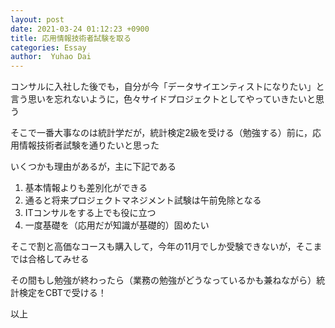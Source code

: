 ```yaml
---
layout: post
date: 2021-03-24 01:12:23 +0900
title: 応用情報技術者試験を取る
categories: Essay
author:  Yuhao Dai
---
```


コンサルに入社した後でも，自分が今「データサイエンティストになりたい」と言う思いを忘れないように，色々サイドプロジェクトとしてやっていきたいと思う

そこで一番大事なのは統計学だが，統計検定2級を受ける（勉強する）前に，応用情報技術者試験を通りたいと思った

いくつかも理由があるが，主に下記である

1. 基本情報よりも差別化ができる
2. 通ると将来プロジェクトマネジメント試験は午前免除となる
3. ITコンサルをする上でも役に立つ
4. 一度基礎を（応用だが知識が基礎的）固めたい

そこで割と高価なコースも購入して，今年の11月でしか受験できないが，そこまでは合格してみせる

その間もし勉強が終わったら（業務の勉強がどうなっているかも兼ねながら）統計検定をCBTで受ける！

以上
